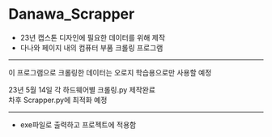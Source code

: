 # Danawa_Scrapper

* 23년 캡스톤 디자인에 필요한 데이터를 위해 제작
* 다나와 페이지 내의 컴퓨터 부품 크롤링 프로그램 <br>
---
이 프로그램으로 크롤링한 데이터는 오로지 학습용으로만 사용할 예정<br>

23년 5월 14일 각 하드웨어별 크롤링.py 제작완료 <br>
차후 Scrapper.py에 최적화 예정<br>

---

* exe파일로 출력하고 프로젝트에 적용함